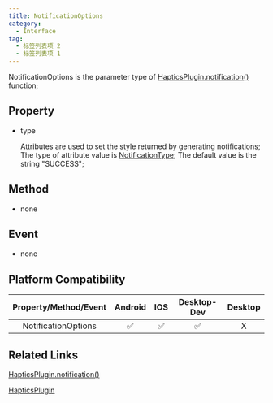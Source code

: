 ```yaml
---
title: NotificationOptions
category:
  - Interface
tag:
  - 标签列表项 2 
  - 标签列表项 1
---
```


NotificationOptions is the parameter type of [HapticsPlugin.notification()](../../plugin/haptics/notification.md) function;


## Property

  - type

    Attributes are used to set the style returned by generating notifications;
    The type of attribute value is [NotificationType](../notification-type/index.md);
    The default value is the string "SUCCESS";
    

## Method

  - none


## Event

  - none

## Platform Compatibility

| Property/Method/Event             | Android | IOS | Desktop-Dev | Desktop |
|:---------------------------------:|:-------:|:---:|:-----------:|:-------:|
| NotificationOptions               | ✅      | ✅  | ✅           | X       |

## Related Links

[HapticsPlugin.notification()](../../plugin/haptics/notification.md)

[HapticsPlugin](../../plugin/haptics/index.md)


